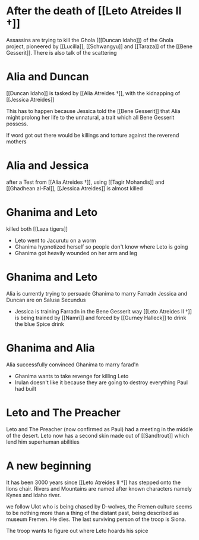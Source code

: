 # After the death of [[Leto Atreides II †]]
Assassins are trying to kill the Ghola ([[Duncan Idaho]]) of the Ghola project, pioneered by [[Lucilla]], [[Schwangyu]] and [[Taraza]] of the [[Bene Gesserit]].
There is also talk of the scattering

# Alia and Duncan
[[Duncan Idaho]] is tasked by [[Alia Atreides †]], with the kidnapping of [[Jessica Atreides]] 

This has to happen because Jessica told the [[Bene Gesserit]] that Alia might prolong her life to the unnatural, a trait which all Bene Gesserit  possess.

If word got out there would be killings and torture against the reverend mothers 

# Alia and Jessica
after a Test from [[Alia Atreides †]], using [[Tagir Mohandis]] and [[Ghadhean al-Fal]], [[Jessica Atreides]] is almost killed

# Ghanima and Leto
killed both [[Laza tigers]]
- Leto went to Jacurutu on a worm
- Ghanima hypnotized herself so people don't know where Leto is going
- Ghanima got heavily wounded on her arm and leg
# Ghanima and Leto
Alia is currently trying to persuade Ghanima to marry Farradn
Jessica and Duncan are on Salusa Secundus
- Jessica is training Farradn in the Bene Gesserit way
[[Leto Atreides II †]] is being trained by [[Namri]] and forced by [[Gurney Halleck]] to drink the blue Spice drink

# Ghanima and Alia
Alia successfully convinced Ghanima to marry farad'n
- Ghanima wants to take revenge for killing Leto
- Irulan doesn't like it because they are going to destroy everything Paul had built

# Leto and The Preacher
Leto and The Preacher (now confirmed as Paul) had a meeting in the middle of the desert.
Leto now has a second skin made out of [[Sandtrout]] which lend him superhuman abilities 

# A new beginning

It has been 3000 years since [[Leto Atreides II †]] has stepped onto the lions chair.
Rivers and Mountains are named after known characters namely Kynes and Idaho river.

we follow Ulot who is being chased by D-wolves, the Fremen culture seems to be nothing more than a thing of the distant past, being described as museum Fremen. He dies. The last surviving person of the troop is Siona.

The troop wants to figure out where Leto hoards his spice